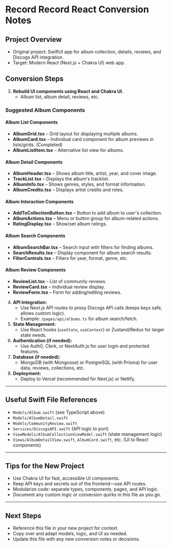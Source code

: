 # Record Record React Conversion Notes

## Project Overview

- Original project: SwiftUI app for album collection, details, reviews, and Discogs API integration.
- Target: Modern React (Next.js + Chakra UI) web app.

## Conversion Steps

3. **Rebuild UI components using React and Chakra UI.**
   - Album list, album detail, reviews, etc.

### Suggested Album Components

#### Album List Components

- **AlbumGrid.tsx** – Grid layout for displaying multiple albums.
- **AlbumCard.tsx** – Individual card component for album previews in lists/grids. (Completed)
- **AlbumListItem.tsx** – Alternative list view for albums.

#### Album Detail Components

- **AlbumHeader.tsx** – Shows album title, artist, year, and cover image.
- **TrackList.tsx** – Displays the album's tracklist.
- **AlbumInfo.tsx** – Shows genres, styles, and format information.
- **AlbumCredits.tsx** – Displays artist credits and roles.

#### Album Interaction Components

- **AddToCollectionButton.tsx** – Button to add album to user's collection.
- **AlbumActions.tsx** – Menu or button group for album-related actions.
- **RatingDisplay.tsx** – Show/set album ratings.

#### Album Search Components

- **AlbumSearchBar.tsx** – Search input with filters for finding albums.
- **SearchResults.tsx** – Display component for album search results.
- **FilterControls.tsx** – Filters for year, format, genre, etc.

#### Album Review Components

- **ReviewList.tsx** – List of community reviews.
- **ReviewCard.tsx** – Individual review display.
- **ReviewForm.tsx** – Form for adding/editing reviews.

4. **API Integration:**
   - Use Next.js API routes to proxy Discogs API calls (keeps keys safe, allows custom logic).
   - Example: `/pages/api/albums.ts` for album search/fetch.
5. **State Management:**
   - Use React hooks (`useState`, `useContext`) or Zustand/Redux for larger state needs.
6. **Authentication (if needed):**
   - Use Auth0, Clerk, or NextAuth.js for user login and protected features.
7. **Database (if needed):**
   - MongoDB (with Mongoose) or PostgreSQL (with Prisma) for user data, reviews, collections, etc.
8. **Deployment:**
   - Deploy to Vercel (recommended for Next.js) or Netlify.

---

## Useful Swift File References

- `Models/Album.swift` (see TypeScript above)
- `Models/AlbumDetail.swift`
- `Models/CommunityReview.swift`
- `Services/DiscogsAPI.swift` (API logic to port)
- `ViewModels/AlbumCollectionViewModel.swift` (state management logic)
- `Views/AlbumDetailView.swift`, `AlbumCard.swift`, etc. (UI to React components)

---

## Tips for the New Project

- Use Chakra UI for fast, accessible UI components.
- Keep API keys and secrets out of the frontend—use API routes.
- Modularize code: separate types, components, pages, and API logic.
- Document any custom logic or conversion quirks in this file as you go.

---

## Next Steps

- Reference this file in your new project for context.
- Copy over and adapt models, logic, and UI as needed.
- Update this file with any new conversion notes or decisions.
